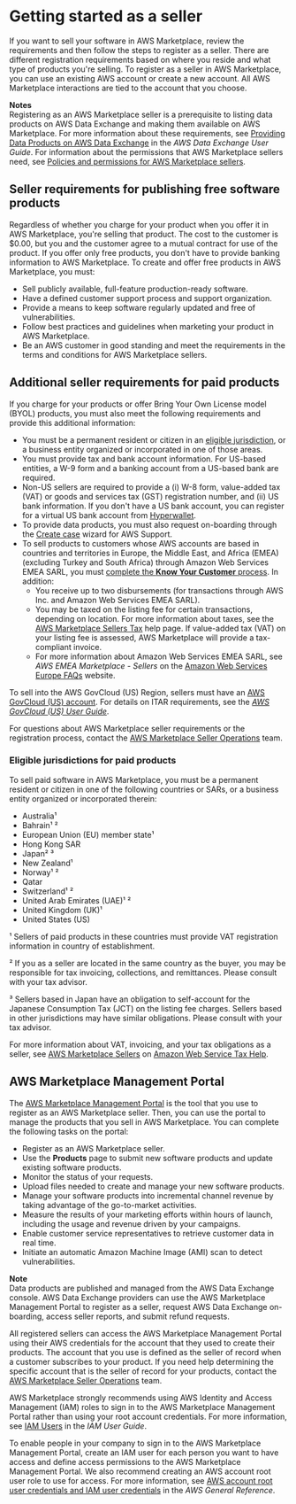 # Getting started as a seller<a name="user-guide-for-sellers"></a>

 If you want to sell your software in AWS Marketplace, review the requirements and then follow the steps to register as a seller\. There are different registration requirements based on where you reside and what type of products you're selling\. To register as a seller in AWS Marketplace, you can use an existing AWS account or create a new account\. All AWS Marketplace interactions are tied to the account that you choose\. 

**Notes**  
Registering as an AWS Marketplace seller is a prerequisite to listing data products on AWS Data Exchange and making them available on AWS Marketplace\. For more information about these requirements, see [Providing Data Products on AWS Data Exchange](https://docs.aws.amazon.com/data-exchange/latest/userguide/providing-data-sets.html) in the *AWS Data Exchange User Guide*\.
For information about the permissions that AWS Marketplace sellers need, see [Policies and permissions for AWS Marketplace sellers](detailed-management-portal-permissions.md)\.

## Seller requirements for publishing free software products<a name="seller-requirements-for-publishing-free-products"></a>

 Regardless of whether you charge for your product when you offer it in AWS Marketplace, you're selling that product\. The cost to the customer is $0\.00, but you and the customer agree to a mutual contract for use of the product\. If you offer only free products, you don't have to provide banking information to AWS Marketplace\. To create and offer free products in AWS Marketplace, you must: 
+  Sell publicly available, full\-feature production\-ready software\. 
+  Have a defined customer support process and support organization\. 
+  Provide a means to keep software regularly updated and free of vulnerabilities\. 
+  Follow best practices and guidelines when marketing your product in AWS Marketplace\. 
+  Be an AWS customer in good standing and meet the requirements in the terms and conditions for AWS Marketplace sellers\. 

## Additional seller requirements for paid products<a name="additional-seller-requirements-for-paid-products"></a>

If you charge for your products or offer Bring Your Own License model \(BYOL\) products, you must also meet the following requirements and provide this additional information:
+ You must be a permanent resident or citizen in an [eligible jurisdiction](#eligible-jurisdictions), or a business entity organized or incorporated in one of those areas\.
+  You must provide tax and bank account information\. For US\-based entities, a W\-9 form and a banking account from a US\-based bank are required\. 
+ Non\-US sellers are required to provide a \(i\) W\-8 form, value\-added tax \(VAT\) or goods and services tax \(GST\) registration number, and \(ii\) US bank information\. If you don't have a US bank account, you can register for a virtual US bank account from [Hyperwallet](https://wssellers.hyperwallet.com/)\. 
+ To provide data products, you must also request on\-boarding through the [Create case](https://console.aws.amazon.com/support/cases?#/create?issueType=customer-service) wizard for AWS Support\.
+ To sell products to customers whose AWS accounts are based in countries and territories in Europe, the Middle East, and Africa \(EMEA\) \(excluding Turkey and South Africa\) through Amazon Web Services EMEA SARL, you must [complete the **Know Your Customer** process](seller-registration-process.md#completing-the-know-your-customer-process)\. In addition:
  + You receive up to two disbursements \(for transactions through AWS Inc\. and Amazon Web Services EMEA SARL\)\.
  + You may be taxed on the listing fee for certain transactions, depending on location\. For more information about taxes, see the [AWS Marketplace Sellers Tax](https://aws.amazon.com/tax-help/marketplace/) help page\. If value\-added tax \(VAT\) on your listing fee is assessed, AWS Marketplace will provide a tax\-compliant invoice\.
  + For more information about Amazon Web Services EMEA SARL, see *AWS EMEA Marketplace \- Sellers* on the [Amazon Web Services Europe FAQs](https://aws.amazon.com/legal/aws-emea/) website\.

 To sell into the AWS GovCloud \(US\) Region, sellers must have an [AWS GovCloud \(US\) account](https://aws.amazon.com/govcloud-us/getting-started/)\. For details on ITAR requirements, see the *[AWS GovCloud \(US\) User Guide](https://docs.aws.amazon.com/govcloud-us/latest/UserGuide/getting-started-sign-up.html)*\. 

 For questions about AWS Marketplace seller requirements or the registration process, contact the [AWS Marketplace Seller Operations](https://aws.amazon.com/marketplace/management/contact-us/) team\.

### Eligible jurisdictions for paid products<a name="eligible-jurisdictions"></a>

To sell paid software in AWS Marketplace, you must be a permanent resident or citizen in one of the following countries or SARs, or a business entity organized or incorporated therein: 
+ Australia¹
+ Bahrain¹ ²
+ European Union \(EU\) member state¹
+ Hong Kong SAR
+ Japan² ³
+ New Zealand¹
+ Norway¹ ²
+ Qatar
+ Switzerland¹ ²
+ United Arab Emirates \(UAE\)¹ ²
+ United Kingdom \(UK\)¹
+ United States \(US\)

¹ Sellers of paid products in these countries must provide VAT registration information in country of establishment\. 

² If you as a seller are located in the same country as the buyer, you may be responsible for tax invoicing, collections, and remittances\. Please consult with your tax advisor\.

³ Sellers based in Japan have an obligation to self\-account for the Japanese Consumption Tax \(JCT\) on the listing fee charges\. Sellers based in other jurisdictions may have similar obligations\. Please consult with your tax advisor\.

For more information about VAT, invoicing, and your tax obligations as a seller, see [AWS Marketplace Sellers](https://aws.amazon.com/tax-help/marketplace/) on [Amazon Web Service Tax Help](https://aws.amazon.com/tax-help/)\.

## AWS Marketplace Management Portal<a name="management-portal"></a>

 The [AWS Marketplace Management Portal](https://aws.amazon.com/marketplace/management/tour) is the tool that you use to register as an AWS Marketplace seller\. Then, you can use the portal to manage the products that you sell in AWS Marketplace\. You can complete the following tasks on the portal:
+  Register as an AWS Marketplace seller\. 
+  Use the **Products** page to submit new software products and update existing software products\. 
+  Monitor the status of your requests\. 
+  Upload files needed to create and manage your new software products\. 
+  Manage your software products into incremental channel revenue by taking advantage of the go\-to\-market activities\. 
+  Measure the results of your marketing efforts within hours of launch, including the usage and revenue driven by your campaigns\. 
+ Enable customer service representatives to retrieve customer data in real time\.
+  Initiate an automatic Amazon Machine Image \(AMI\) scan to detect vulnerabilities\. 

**Note**  
Data products are published and managed from the AWS Data Exchange console\. AWS Data Exchange providers can use the AWS Marketplace Management Portal to register as a seller, request AWS Data Exchange on\-boarding, access seller reports, and submit refund requests\.

 All registered sellers can access the AWS Marketplace Management Portal using their AWS credentials for the account that they used to create their products\. The account that you use is defined as the seller of record when a customer subscribes to your product\. If you need help determining the specific account that is the seller of record for your products, contact the [AWS Marketplace Seller Operations](https://aws.amazon.com/marketplace/management/contact-us/) team\. 

 AWS Marketplace strongly recommends using AWS Identity and Access Management \(IAM\) roles to sign in to the AWS Marketplace Management Portal rather than using your root account credentials\. For more information, see [IAM Users](https://docs.aws.amazon.com/IAM/latest/UserGuide/introduction_identity-management.html#intro-identity-users) in the *IAM User Guide*\. 

 To enable people in your company to sign in to the AWS Marketplace Management Portal, create an IAM user for each person you want to have access and define access permissions to the AWS Marketplace Management Portal\. We also recommend creating an AWS account root user role to use for access\. For more information, see [AWS account root user credentials and IAM user credentials](https://docs.aws.amazon.com/general/latest/gr/root-vs-iam.html) in the *AWS General Reference*\.